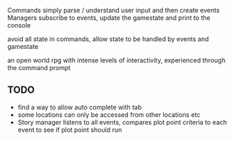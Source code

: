 

Commands simply parse / understand user input and then create events
Managers subscribe to events, update the gamestate and print to the console


avoid all state in commands, allow state to be handled by events and gamestate

an open world rpg with intense levels of interactivity, experienced through the command prompt

## TODO
* find a way to allow auto complete with tab
* some locations can only be accessed from other locations etc
* Story manager listens to all events, compares plot point criteria to each event to see if plot point should run

